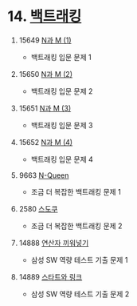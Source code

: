 # 14. <a href="https://www.acmicpc.net/step/34" title="백트래킹" target="_blank">백트래킹</a>

1. 15649 <a href="https://www.acmicpc.net/problem/15649" title="" target="_blank">N과 M (1)</a>
    - 백트래킹 입문 문제 1  
    
2. 15650 <a href="https://www.acmicpc.net/problem/15650" title="" target="_blank">N과 M (2)</a>
    - 백트래킹 입문 문제 2
    
3. 15651 <a href="https://www.acmicpc.net/problem/15651" title="" target="_blank">N과 M (3)</a>
    - 백트래킹 입문 문제 3

4. 15652 <a href="https://www.acmicpc.net/problem/15652" title="" target="_blank">N과 M (4)</a>
    - 백트래킹 입문 문제 4
    
5. 9663 <a href="https://www.acmicpc.net/problem/9663" title="" target="_blank">N-Queen</a>
    - 조금 더 복잡한 백트래킹 문제 1

6. 2580 <a href="https://www.acmicpc.net/problem/2580" title="" target="_blank">스도쿠</a>
    - 조금 더 복잡한 백트래킹 문제 2

7. 14888 <a href="https://www.acmicpc.net/problem/14888" title="" target="_blank">연산자 끼워넣기</a>
    - 삼성 SW 역량 테스트 기출 문제 1
    
8. 14889 <a href="https://www.acmicpc.net/problem/14889" title="" target="_blank">스타트와 링크</a>
    - 삼성 SW 역량 테스트 기출 문제 2